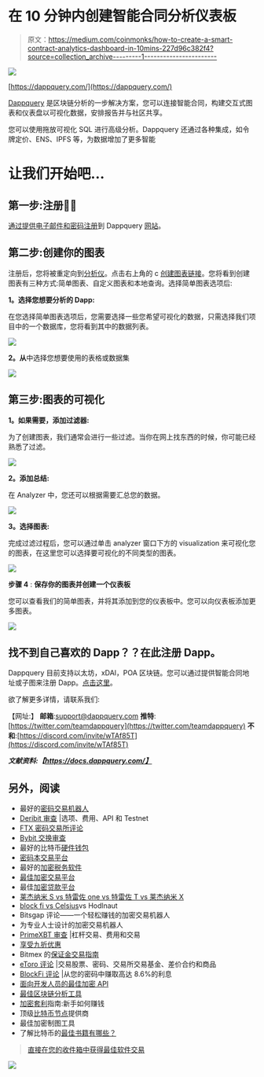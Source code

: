 # 在 10 分钟内创建智能合同分析仪表板

> 原文：<https://medium.com/coinmonks/how-to-create-a-smart-contract-analytics-dashboard-in-10mins-227d96c382f4?source=collection_archive---------1----------------------->

![](img/4fa51e321ac245f061ac28af9457b4e4.png)

[https://dappquery.com/](https://dappquery.com/)

[Dappquery](https://dappquery.com/) 是区块链分析的一步解决方案，您可以连接智能合同，构建交互式图表和仪表盘以可视化数据，安排报告并与社区共享。

您可以使用拖放可视化 SQL 进行高级分析。Dappquery 还通过各种集成，如令牌定价、ENS、IPFS 等，为数据增加了更多智能

# 让我们开始吧…

## **第一步:注册**💂🏻

[通过提供电子邮件和密码注册](https://dappquery.com/signup?ref=analyzer)到 Dappquery [网站](https://dappquery.com/signup?ref=analyzer)。

## **第二步:创建你的图表**

注册后，您将被重定向到[分析仪](http://analytics.dappquery.com/)。点击右上角的 c [创建图表链接](https://analytics.dappquery.com/question/new)。您将看到创建图表有三种方式:简单图表、自定义图表和本地查询。选择简单图表选项后:

**1。选择您想要分析的 Dapp:**

在您选择简单图表选项后，您需要选择一些您希望可视化的数据，只需选择我们项目中的一个数据库，您将看到其中的数据列表。

![](img/52d6c5456484af9698ea12c9d0503a28.png)

**2。从**中选择您想要使用的表格或数据集

![](img/3b9932f9fe94998a097e659e33a5ddf5.png)

## **第三步:图表的可视化**

**1。如果需要，添加过滤器:**

为了创建图表，我们通常会进行一些过滤。当你在网上找东西的时候，你可能已经熟悉了过滤。

![](img/a35355ab926669dc49c783768df4d224.png)

**2。添加总结:**

在 Analyzer 中，您还可以根据需要汇总您的数据。

![](img/ad60359f48342bfb2aeff8ace28b6c26.png)

**3。选择图表:**

完成过滤过程后，您可以通过单击 analyzer 窗口下方的 visualization 来可视化您的图表，在这里您可以选择要可视化的不同类型的图表。

![](img/e29c3b110fe461e4c75905885488ab94.png)

**步骤 4** : **保存你的图表并创建一个仪表板**

您可以查看我们的简单图表，并将其添加到您的仪表板中。您可以向仪表板添加更多图表。

![](img/029d8cf306308b9af729ac22145a0917.png)

## 找不到自己喜欢的 Dapp？？在此注册 Dapp。

Dappquery 目前支持以太坊，xDAI，POA 区块链。您可以通过提供智能合同地址或子图来注册 Dapp。[点击这里](https://dappquery.com/dashboard)。

欲了解更多详情，请联系我们:

【网址:】 **邮箱**:support@dappquery.com
**推特**:[https://twitter.com/teamdappquery](https://twitter.com/teamdappquery)
**不和**:[https://discord.com/invite/wTAf85T](https://discord.com/invite/wTAf85T)

***文献资料:【https://docs.dappquery.com/】***

## 另外，阅读

*   最好的[密码交易机器人](/coinmonks/crypto-trading-bot-c2ffce8acb2a)
*   [Deribit 审查](/coinmonks/deribit-review-options-fees-apis-and-testnet-2ca16c4bbdb2) |选项、费用、API 和 Testnet
*   [FTX 密码交易所评论](/coinmonks/ftx-crypto-exchange-review-53664ac1198f)
*   [Bybit 交换审查](/coinmonks/bybit-exchange-review-dbd570019b71)
*   最好的比特币[硬件钱包](/coinmonks/the-best-cryptocurrency-hardware-wallets-of-2020-e28b1c124069?source=friends_link&sk=324dd9ff8556ab578d71e7ad7658ad7c)
*   [密码本交易平台](/coinmonks/top-10-crypto-copy-trading-platforms-for-beginners-d0c37c7d698c)
*   最好的[加密税务软件](/coinmonks/best-crypto-tax-tool-for-my-money-72d4b430816b)
*   [最佳加密交易平台](/coinmonks/the-best-crypto-trading-platforms-in-2020-the-definitive-guide-updated-c72f8b874555)
*   最佳[加密贷款平台](/coinmonks/top-5-crypto-lending-platforms-in-2020-that-you-need-to-know-a1b675cec3fa)
*   [莱杰纳米 S vs 特雷佐 one vs 特雷佐 T vs 莱杰纳米 X](https://blog.coincodecap.com/ledger-nano-s-vs-trezor-one-ledger-nano-x-trezor-t)
*   [block fi vs Celsius](/coinmonks/blockfi-vs-celsius-vs-hodlnaut-8a1cc8c26630)vs Hodlnaut
*   Bitsgap 评论——一个轻松赚钱的加密交易机器人
*   为专业人士设计的加密交易机器人
*   [PrimeXBT 审查](/coinmonks/primexbt-review-88e0815be858) |杠杆交易、费用和交易
*   [享受九折优惠](/coinmonks/haasonline-review-d8d1a3400419)
*   Bitmex 的[保证金交易指南](/coinmonks/the-idiots-guide-to-margin-trading-on-bitmex-dbbd7742c6fc?source=friends_link&sk=7bfa99d2a181142510c8442c8ddb0786)
*   [eToro 评论](/coinmonks/etoro-review-78807ddeb33c) |交易股票、密码、交易所交易基金、差价合约和商品
*   [BlockFi 评论](/coinmonks/blockfi-review-53096053c097) |从您的密码中赚取高达 8.6%的利息
*   [面向开发人员的最佳加密 API](/coinmonks/best-crypto-apis-for-developers-5efe3a597a9f)
*   [最佳区块链分析工具](https://bitquery.io/blog/best-blockchain-analysis-tools-and-software)
*   [加密套利](/coinmonks/crypto-arbitrage-guide-how-to-make-money-as-a-beginner-62bfe5c868f6)指南:新手如何赚钱
*   顶级[比特币节点](https://blog.coincodecap.com/bitcoin-node-solutions)提供商
*   最佳加密制图工具
*   了解比特币的[最佳书籍有哪些？](/coinmonks/what-are-the-best-books-to-learn-bitcoin-409aeb9aff4b)

> [直接在您的收件箱中获得最佳软件交易](/coinmonks/newsletters/coinmonks)

[![](img/160ce73bd06d46c2250251e7d5969f9d.png)](https://medium.com/coinmonks/newsletters/coinmonks)
